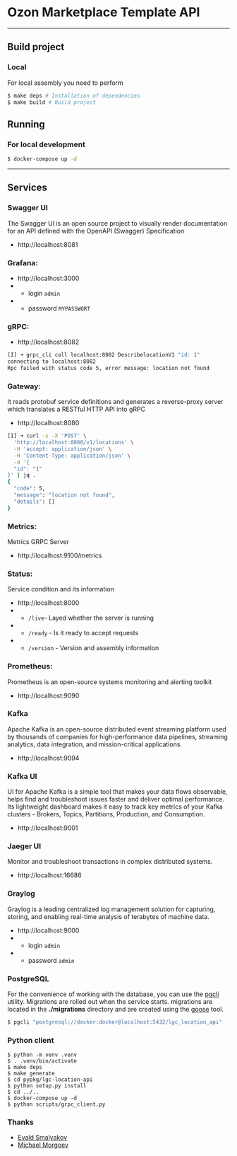 # Ozon Marketplace Template API

---

## Build project

### Local

For local assembly you need to perform

```zsh
$ make deps # Installation of dependencies
$ make build # Build project
```

## Running

### For local development

```zsh
$ docker-compose up -d
```

---

## Services

### Swagger UI

The Swagger UI is an open source project to visually render documentation for an API defined with the OpenAPI (Swagger)
Specification

- http://localhost:8081

### Grafana:

- http://localhost:3000
-
    - login `admin`
-
    - password `MYPASSWORT`

### gRPC:

- http://localhost:8082

```sh
[I] ➜ grpc_cli call localhost:8082 DescribelocationV1 "id: 1"
connecting to localhost:8082
Rpc failed with status code 5, error message: location not found
```

### Gateway:

It reads protobuf service definitions and generates a reverse-proxy server which translates a RESTful HTTP API into gRPC

- http://localhost:8080

```sh
[I] ➜ curl -s -X 'POST' \
  'http://localhost:8080/v1/locations' \
  -H 'accept: application/json' \
  -H 'Content-Type: application/json' \
  -d '{
  "id": "1"
}' | jq .
{
  "code": 5,
  "message": "location not found",
  "details": []
}
```

### Metrics:

Metrics GRPC Server

- http://localhost:9100/metrics

### Status:

Service condition and its information

- http://localhost:8000
-
    - `/live`- Layed whether the server is running
-
    - `/ready` - Is it ready to accept requests
-
    - `/version` - Version and assembly information

### Prometheus:

Prometheus is an open-source systems monitoring and alerting toolkit

- http://localhost:9090

### Kafka

Apache Kafka is an open-source distributed event streaming platform used by thousands of companies for high-performance
data pipelines, streaming analytics, data integration, and mission-critical applications.

- http://localhost:9094

### Kafka UI

UI for Apache Kafka is a simple tool that makes your data flows observable, helps find and troubleshoot issues faster
and deliver optimal performance. Its lightweight dashboard makes it easy to track key metrics of your Kafka clusters -
Brokers, Topics, Partitions, Production, and Consumption.

- http://localhost:9001

### Jaeger UI

Monitor and troubleshoot transactions in complex distributed systems.

- http://localhost:16686

### Graylog

Graylog is a leading centralized log management solution for capturing, storing, and enabling real-time analysis of
terabytes of machine data.

- http://localhost:9000
-
    - login `admin`
-
    - password `admin`

### PostgreSQL

For the convenience of working with the database, you can use the [pgcli](https://github.com/dbcli/pgcli) utility.
Migrations are rolled out when the service starts. migrations are located in the **./migrations** directory and are
created using the [goose](https://github.com/pressly/goose) tool.

```sh
$ pgcli "postgresql://docker:docker@localhost:5432/lgc_location_api"
```

### Python client

```shell
$ python -m venv .venv
$ . .venv/bin/activate
$ make deps
$ make generate
$ cd pypkg/lgc-location-api
$ python setup.py install
$ cd ../..
$ docker-compose up -d
$ python scripts/grpc_client.py
```

### Thanks

- [Evald Smalyakov](https://github.com/evald24)
- [Michael Morgoev](https://github.com/zerospiel)

